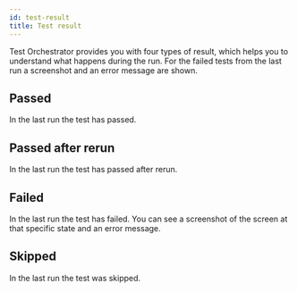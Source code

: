 ```yaml
---
id: test-result
title: Test result
---
```


Test Orchestrator provides you with four types of result, which helps you to understand what happens during the run. For the failed tests from the last run a screenshot and an error message are shown.

## Passed

In the last run the test has passed.

## Passed after rerun

In the last run the test has passed after rerun.

## Failed

In the last run the test has failed. You can see a screenshot of the screen at that specific state and an error message.

## Skipped

In the last run the test was skipped.
